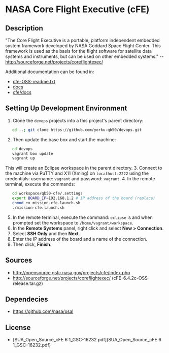 # NASA Core Flight Executive (cFE)

## Description
"The Core Flight Executive is a portable, platform independent embedded
system framework developed by NASA Goddard Space Flight Center. This
framework is used as the basis for the flight software for satellite data
systems and instruments, but can be used on other embedded systems."
-- http://sourceforge.net/projects/coreflightexec/

Additional documentation can be found in:
* [cfe-OSS-readme.txt](./cfe-OSS-readme.txt)
* [docs](./docs/)
* [cfe/docs](./cfe/docs/)

## Setting Up Development Environment
1. Clone the `devops` projects into a this project's parent directory:

```bash
   cd ..; git clone https://github.com/yorku-qb50/devops.git
```

2. Then update the base box and start the machine:

```bash
   cd devops
   vagrant box update
   vagrant up
```

   This will create an Eclipse workspace in the parent directory.
3. Connect to the machine via PuTTY and X11 (Xming) on `localhost:2222`
   using the credentials: username: `vagrant` and password: `vagrant`.
4. In the remote terminal, execute the commands:

```bash
   cd workspace/qb50-cfe/.settings
   export BOARD_IP=192.168.1.2 # IP address of the board (replace)
   chmod +x mission-cfe.launch.sh
   ./mission-cfe.launch.sh
```

5. In the remote terminal, execute the command: `eclipse &` and when
   prompted set the workspace to `/home/vagrant/workspace`.
6. In the **Remote Systems** panel, right click and select **New > Connection**.
7. Select **SSH Only** and then **Next**.
8. Enter the IP address of the board and a name of the connection.
9. Then click, **Finish**.

## Sources
* http://opensource.gsfc.nasa.gov/projects/cfe/index.php
* http://sourceforge.net/projects/coreflightexec/ (cFE-6.4.2c-OSS-release.tar.gz)

## Dependecies
* https://github.com/nasa/osal

## License
* [SUA_Open_Source_cFE 6 1_GSC-16232.pdf](SUA_Open_Source_cFE 6 1_GSC-16232.pdf)
